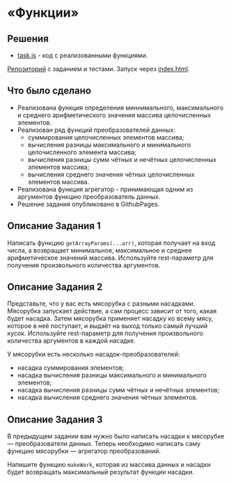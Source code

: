 # «Функции»

## Решения
 * <a href="https://github.com/Nephedov/bjs-2-homeworks/blob/bjs-53/2.functions/task.js">task.js</a> - код с реализованными функциями.

<a href="https://github.com/Nephedov/bjs-2-homeworks/tree/bjs-53/2.functions">Репозиторий</a> с заданием и тестами.
Запуск через <a href="https://github.com/Nephedov/bjs-2-homeworks/blob/bjs-53/2.functions/index.html">index.html</a>.

## Что было сделано
* Реализована функция определения миннимального, максимального и среднего арифметического значения массива целочисленных элементов.
* Реализован ряд функций преобразователей данных:
  * суммирования целочисленных элементов массива;
  * вычисления разницы максимального и минимального целочисленного элемента массива;
  * вычисления разницы сумм чётных и нечётных целочисленных элементов массива;
  * вычисления среднего значения чётных целочисленных элементов массива.
* Реализована функция агрегатор - принимающая одним из аргументов функцию преобразователь данных.
* Решение задания опубликовано в GithubPages.

## Описание Задания 1
Написать функцию `getArrayParams(...arr)`, которая получает на вход числа, а возвращает минимальное, максимальное и среднее арифметическое значений массива. Используйте rest-параметр для получения произвольного количества аргументов.

## Описание Задания 2
Представьте, что у вас есть мясорубка с разными насадками. Мясорубка запускает действие, а сам процесс зависит от того, какая будет насадка. Затем мясорубка применяет насадку ко всему мясу, которое в неё поступает, и выдаёт на выход только самый лучший кусок. Используйте rest-параметр для получения произвольного количества аргументов в каждой насадке.

У мясорубки есть несколько насадок-преобразователей:

* насадка суммирования элементов;
* насадка вычисления разницы максимального и минимального элементов;
* насадка вычисления разницы сумм чётных и нечётных элементов;
* насадка вычисления среднего значения чётных элементов.

## Описание Задания 3 
В предыдущем задании вам нужно было написать насадки к мясорубке — преобразователи данных. Теперь необходимо написать саму функцию мясорубки — агрегатор преобразований.

Напишите функцию `makeWork`, которая из массива данных и насадки будет возвращать максимальный результат функции насадки.
